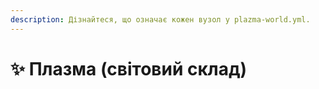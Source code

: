 ```yaml
---
description: Дізнайтеся, що означає кожен вузол у plazma-world.yml.
---
```


# ✨ Плазма (світовий склад)
